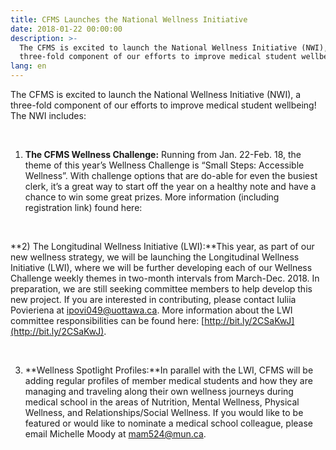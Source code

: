 ```yaml
---
title: CFMS Launches the National Wellness Initiative
date: 2018-01-22 00:00:00
description: >-
  The CFMS is excited to launch the National Wellness Initiative (NWI), a
  three-fold component of our efforts to improve medical student wellbeing!
lang: en
---
```



The CFMS is excited to launch the National Wellness Initiative (NWI), a three-fold component of our efforts to improve medical student wellbeing! The NWI includes:

&nbsp;

1) **The CFMS Wellness Challenge:** Running from Jan. 22-Feb. 18, the theme of this year’s Wellness Challenge is “Small Steps: Accessible Wellness”. With challenge options that are do-able for even the busiest clerk, it’s a great way to start off the year on a healthy note and have a chance to win some great prizes. More information (including registration link) found here:

&nbsp;

**2) The Longitudinal Wellness Initiative (LWI):**This year, as part of our new wellness strategy, we will be launching the Longitudinal Wellness Initiative (LWI), where we will be further developing each of our Wellness Challenge weekly themes in two-month intervals from March-Dec. 2018. In preparation, we are still seeking committee members to help develop this new project. If you are interested in contributing, please contact Iuliia Povieriena at [ipovi049@uottawa.ca](javascript:void(location.href='mailto:'+String.fromCharCode(105,112,111,118,105,48,52,57,64,117,111,116,116,97,119,97,46,99,97))). More information about the LWI committee responsibilities can be found here: [http://bit.ly/2CSaKwJ](http://bit.ly/2CSaKwJ).

&nbsp;

3) **Wellness Spotlight Profiles:**In parallel with the LWI, CFMS will be adding regular profiles of member medical students and how they are managing and traveling along their own wellness journeys during medical school in the areas of Nutrition, Mental Wellness, Physical Wellness, and Relationships/Social Wellness. If you would like to be featured or would like to nominate a medical school colleague, please email Michelle Moody at [mam524@mun.ca](javascript:void(location.href='mailto:'+String.fromCharCode(109,97,109,53,50,52,64,109,117,110,46,99,97))).